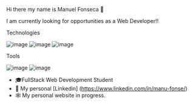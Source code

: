 Hi there my name is Manuel Fonseca 👋

I am currently looking for opportunities as a Web Developer!!

Technologies

![image](https://www.javascript.com/)
![image](https://es.reactjs.org/)
![image](https://nodejs.org/es/)

Tools

![image](https://es.redux.js.org/)
![image](https://sequelize.org/)

- 🎓FullStack Web Development Student
- 💼 My personal [Linkedin] (https://www.linkedin.com/in/manu-fonse/)
- 🕸️ My personal website in progress.
